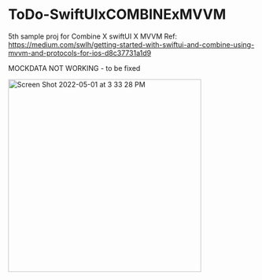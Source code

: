 # ToDo-SwiftUIxCOMBINExMVVM
5th sample proj for Combine X swiftUI X MVVM
Ref: https://medium.com/swlh/getting-started-with-swiftui-and-combine-using-mvvm-and-protocols-for-ios-d8c37731a1d9

MOCKDATA NOT WORKING - to be fixed


<img width="392" alt="Screen Shot 2022-05-01 at 3 33 28 PM" src="https://user-images.githubusercontent.com/13888326/166136668-1eb3b1a4-04e7-4cde-b9a7-aed9e179b1c8.png">
